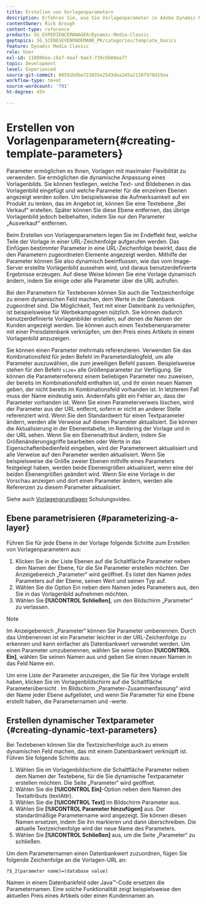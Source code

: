 ```yaml
---
title: Erstellen von Vorlagenparametern
description: Erfahren Sie, wie Sie Vorlagenparameter in Adobe Dynamic Media Classic erstellen.
contentOwner: Rick Brough
content-type: reference
products: SG_EXPERIENCEMANAGER/Dynamic-Media-Classic
geptopics: SG_SCENESEVENONDEMAND_PK/categories/template_basics
feature: Dynamic Media Classic
role: User
exl-id: 118806ea-c8a7-4aaf-9ae3-739c6b04ea77
topic: Development
level: Experienced
source-git-commit: 00591bdbe721035e25d3dea245a2110f978d19aa
workflow-type: tm+mt
source-wordcount: '791'
ht-degree: 45%

---
```


# Erstellen von Vorlagenparametern{#creating-template-parameters}

Parameter ermöglichen es Ihnen, Vorlagen mit maximaler Flexibilität zu verwenden. Sie ermöglichen die dynamische Anpassung eines Vorlagenbilds. Sie können festlegen, welche Text- und Bildebenen in das Vorlagenbild eingefügt und welche Parameter für die einzelnen Ebenen angezeigt werden sollen. Um beispielsweise die Aufmerksamkeit auf ein Produkt zu lenken, das im Angebot ist, können Sie eine Textebene „Bei Verkauf“ erstellen. Später können Sie diese Ebene entfernen, das übrige Vorlagenbild jedoch beibehalten, indem Sie nur den Parameter „Ausverkauf“ entfernen.

Beim Erstellen von Vorlagenparametern legen Sie im Endeffekt fest, welche Teile der Vorlage in einer URL-Zeichenfolge aufgerufen werden. Das Einfügen bestimmter Parameter in eine URL-Zeichenfolge bewirkt, dass die den Parametern zugeordneten Elemente angezeigt werden. Mithilfe der Parameter können Sie also dynamisch beeinflussen, wie das vom Image-Server erstellte Vorlagenbild aussehen wird, und daraus benutzerdefinierte Ergebnisse erzeugen. Auf diese Weise können Sie eine Vorlage dynamisch ändern, indem Sie einige oder alle Parameter über die URL aufrufen.

Bei den Parametern für Textebenen können Sie auch die Textzeichenfolge zu einem dynamischen Feld machen, dem Werte in der Datenbank zugeordnet sind. Die Möglichkeit, Text mit einer Datenbank zu verknüpfen, ist beispielsweise für Werbekampagnen nützlich. Sie können dadurch benutzerdefinierte Vorlagenbilder erstellen, auf denen die Namen der Kunden angezeigt werden. Sie können auch einen Textebenenparameter mit einer Preisdatenbank verknüpfen, um den Preis eines Artikels in einem Vorlagenbild anzuzeigen.

Sie können einen Parameter mehrmals referenzieren. Verwenden Sie das Kombinationsfeld für jeden Befehl im Parameterdialogfeld, um alle Parameter auszuwählen, die zum jeweiligen Befehl passen. Beispielsweise stehen für den Befehl `size=` alle Größenparameter zur Verfügung. Sie können die Parameterreferenz einem beliebigen Parameter neu zuweisen, der bereits im Kombinationsfeld enthalten ist, und ihr einen neuen Namen geben, der nicht bereits im Kombinationsfeld vorhanden ist. In letzterem Fall muss der Name eindeutig sein. Andernfalls gibt ein Fehler an, dass der Parameter vorhanden ist. Wenn Sie einen Parameterverweis löschen, wird der Parameter aus der URL entfernt, sofern er nicht an anderer Stelle referenziert wird. Wenn Sie den Standardwert für einen Textparameter ändern, werden alle Verweise auf diesen Parameter aktualisiert. Sie können die Aktualisierung in der Ebenentabelle, im Rendering der Vorlage und in der URL sehen. Wenn Sie ein Ebenenattribut ändern, indem Sie Größenänderungsgriffe bearbeiten oder Werte in das Eigenschaftenbedienfeld eingeben, wird der Parameterwert aktualisiert und alle Verweise auf den Parameter werden aktualisiert. Wenn Sie beispielsweise die Größe zweier Ebenen mithilfe eines Parameters festgelegt haben, werden beide Ebenengrößen aktualisiert, wenn eine der beiden Ebenengrößen geändert wird. Wenn Sie eine Vorlage in der Vorschau anzeigen und dort einen Parameter ändern, werden alle Referenzen zu diesem Parameter aktualisiert.

Siehe auch [Vorlagengrundlagen](https://s7d5.scene7.com/s7viewers/html5/VideoViewer.html?videoserverurl=https://s7d5.scene7.com/is/content/&emailurl=https://s7d5.scene7.com/s7/emailFriend&serverUrl=https://s7d5.scene7.com/is/image/&config=Scene7SharedAssets/Universal_HTML5_Video&contenturl=https://s7d5.scene7.com/skins/&asset=S7tutorials/553_Template%20Basics_converted%20renamed_Dynamic%20Banners-AVS) Schulungsvideo.

## Ebene parametrisieren {#parameterizing-a-layer}

Führen Sie für jede Ebene in der Vorlage folgende Schritte zum Erstellen von Vorlagenparametern aus:

1. Klicken Sie in der Liste Ebenen auf die Schaltfläche Parameter neben dem Namen der Ebene, für die Sie Parameter erstellen möchten. Der Anzeigebereich „Parameter“ wird geöffnet. Es listet den Namen jedes Parameters auf der Ebene, seinen Wert und seinen Typ auf.
1. Wählen Sie die Option Ein neben dem Namen jedes Parameters aus, den Sie in das Vorlagenbild aufnehmen möchten.
1. Wählen Sie **[!UICONTROL Schließen]**, um den Bildschirm „Parameter“ zu verlassen.

>[!NOTE]
>
>Im Anzeigebereich „Parameter“ können Sie Parameter umbenennen. Durch das Umbenennen ist ein Parameter leichter in der URL-Zeichenfolge zu erkennen und kann einfacher als Datenbankwert verwendet werden. Um einen Parameter umzubenennen, wählen Sie seine Option **[!UICONTROL Ein]**, wählen Sie seinen Namen aus und geben Sie einen neuen Namen in das Feld Name ein.

Um eine Liste der Parameter anzuzeigen, die Sie für Ihre Vorlage erstellt haben, klicken Sie im Vorlagenbildschirm auf die Schaltfläche Parameterübersicht . Im Bildschirm „Parameter-Zusammenfassung“ wird der Name jeder Ebene aufgelistet, und wenn Sie Parameter für eine Ebene erstellt haben, die Parameternamen und -werte.

## Erstellen dynamischer Textparameter {#creating-dynamic-text-parameters}

Bei Textebenen können Sie die Textzeichenfolge auch zu einem dynamischen Feld machen, das mit einem Datenbankwert verknüpft ist. Führen Sie folgende Schritte aus:

1. Wählen Sie im Vorlagenbildschirm die Schaltfläche Parameter neben dem Namen der Textebene, für die Sie dynamische Textparameter erstellen möchten. Die Seite „Parameter“ wird geöffnet.
1. Wählen Sie die **[!UICONTROL Ein]**-Option neben dem Namen des Textattributs (textAttr).
1. Wählen Sie die **[!UICONTROL Text]** im Bildschirm Parameter aus.
1. Wählen Sie **[!UICONTROL Parameter hinzufügen]** aus. Der standardmäßige Parametername wird angezeigt. Sie können diesen Namen ersetzen, indem Sie ihn markieren und dann überschreiben. Die aktuelle Textzeichenfolge wird der neue Name des Parameters.
1. Wählen Sie **[!UICONTROL Schließen]** aus, um die Seite „Parameter“ zu schließen.

Um dem Parameternamen einen Datenbankwert zuzuordnen, fügen Sie folgende Zeichenfolge an die Vorlagen-URL an:

```as3
?$_2(parameter name)=(database value)
```

Namen in einem Datenbankfeld oder Java™-Code ersetzen die Parameternamen. Eine solche Funktionalität zeigt beispielsweise den aktuellen Preis eines Artikels oder einen Kundennamen an.
